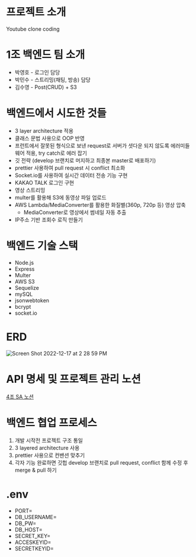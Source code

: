 # 프로젝트 소개

Youtube clone coding

# 1조 백엔드 팀 소개

- 박영호 - 로그인 담당
- 박민수 - 스트리밍(채팅, 방송) 담당
- 김수영 - Post(CRUD) + S3

# 백엔드에서 시도한 것들

- 3 layer architecture 적용
- 클래스 문법 사용으로 OOP 반영
- 프런트에서 잘못된 형식으로 보낸 request로 서버가 셧다운 되지 않도록 에러미들웨어 적용, try catch로 에러 잡기
- 깃 전략 (develop 브랜치로 머지하고 최종본 master로 배포하기)
- prettier 사용하여 pull request 시 conflict 최소화
- Socket.io를 사용하여 실시간 데이터 전송 기능 구현
- KAKAO TALK 로그인 구현
- 영상 스트리밍
- multer를 활용해 S3에 동영상 파일 업로드
- AWS Lambda/MediaConverter를 활용한 화질별(360p, 720p 등) 영상 압축
  - MediaConverter로 영상에서 썸네일 자동 추출
- IP주소 기반 조회수 로직 만들기

# 백엔드 기술 스택

- Node.js
- Express
- Multer
- AWS S3
- Sequelize
- mySQL
- jsonwebtoken
- bcrypt
- socket.io

# ERD

![Screen Shot 2022-12-17 at 2 28 59 PM](https://user-images.githubusercontent.com/116314838/209049240-ec6d1469-dd34-4f0a-89fa-b12ca00603fd.png)

# API 명세 및 프로젝트 관리 노션

[4조 SA 노션](https://www.notion.so/soroya/4-SA-38741270d800477789b62cbbc807cb0b)

# 백엔드 협업 프로세스

1. 개발 시작전 프로젝트 구조 통일
2. 3 layered architecture 사용
3. prettier 사용으로 컨밴션 맞추기
4. 각자 기능 완료하면 깃헙 develop 브랜치로 pull request, conflict 함께 수정 후 merge & pull 하기

# .env

- PORT=
- DB_USERNAME=
- DB_PW=
- DB_HOST=
- SECRET_KEY=
- ACCESKEYID=
- SECRETKEYID=
